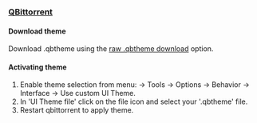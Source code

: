 ### [QBittorrent](https://www.qbittorrent.org/)

#### Download theme

Download .qbtheme using the [raw .qbtheme download](https://github.com/MahdyMirzade/qbittorrent/raw/master/qbittorrent.qbtheme) option.

#### Activating theme

1. Enable theme selection from menu: → Tools → Options → Behavior → Interface → Use custom UI Theme.
2. In 'UI Theme file' click on the file icon and select your '.qbtheme' file.
3. Restart qbittorrent to apply theme.
